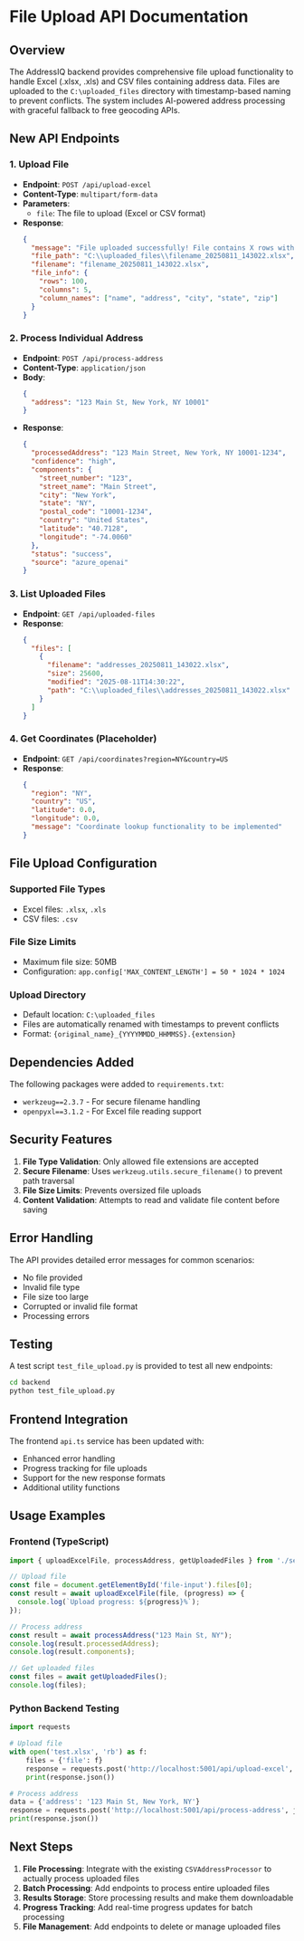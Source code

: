 # File Upload API Documentation

## Overview
The AddressIQ backend provides comprehensive file upload functionality to handle Excel (.xlsx, .xls) and CSV files containing address data. Files are uploaded to the `C:\uploaded_files` directory with timestamp-based naming to prevent conflicts. The system includes AI-powered address processing with graceful fallback to free geocoding APIs.

## New API Endpoints

### 1. Upload File
- **Endpoint**: `POST /api/upload-excel`
- **Content-Type**: `multipart/form-data`
- **Parameters**: 
  - `file`: The file to upload (Excel or CSV format)
- **Response**: 
  ```json
  {
    "message": "File uploaded successfully! File contains X rows with Y columns.",
    "file_path": "C:\\uploaded_files\\filename_20250811_143022.xlsx",
    "filename": "filename_20250811_143022.xlsx",
    "file_info": {
      "rows": 100,
      "columns": 5,
      "column_names": ["name", "address", "city", "state", "zip"]
    }
  }
  ```

### 2. Process Individual Address
- **Endpoint**: `POST /api/process-address`
- **Content-Type**: `application/json`
- **Body**: 
  ```json
  {
    "address": "123 Main St, New York, NY 10001"
  }
  ```
- **Response**: 
  ```json
  {
    "processedAddress": "123 Main Street, New York, NY 10001-1234",
    "confidence": "high",
    "components": {
      "street_number": "123",
      "street_name": "Main Street",
      "city": "New York",
      "state": "NY",
      "postal_code": "10001-1234",
      "country": "United States",
      "latitude": "40.7128",
      "longitude": "-74.0060"
    },
    "status": "success",
    "source": "azure_openai"
  }
  ```

### 3. List Uploaded Files
- **Endpoint**: `GET /api/uploaded-files`
- **Response**: 
  ```json
  {
    "files": [
      {
        "filename": "addresses_20250811_143022.xlsx",
        "size": 25600,
        "modified": "2025-08-11T14:30:22",
        "path": "C:\\uploaded_files\\addresses_20250811_143022.xlsx"
      }
    ]
  }
  ```

### 4. Get Coordinates (Placeholder)
- **Endpoint**: `GET /api/coordinates?region=NY&country=US`
- **Response**: 
  ```json
  {
    "region": "NY",
    "country": "US",
    "latitude": 0.0,
    "longitude": 0.0,
    "message": "Coordinate lookup functionality to be implemented"
  }
  ```

## File Upload Configuration

### Supported File Types
- Excel files: `.xlsx`, `.xls`
- CSV files: `.csv`

### File Size Limits
- Maximum file size: 50MB
- Configuration: `app.config['MAX_CONTENT_LENGTH'] = 50 * 1024 * 1024`

### Upload Directory
- Default location: `C:\uploaded_files`
- Files are automatically renamed with timestamps to prevent conflicts
- Format: `{original_name}_{YYYYMMDD_HHMMSS}.{extension}`

## Dependencies Added

The following packages were added to `requirements.txt`:
- `werkzeug==2.3.7` - For secure filename handling
- `openpyxl==3.1.2` - For Excel file reading support

## Security Features

1. **File Type Validation**: Only allowed file extensions are accepted
2. **Secure Filename**: Uses `werkzeug.utils.secure_filename()` to prevent path traversal
3. **File Size Limits**: Prevents oversized file uploads
4. **Content Validation**: Attempts to read and validate file content before saving

## Error Handling

The API provides detailed error messages for common scenarios:
- No file provided
- Invalid file type
- File size too large
- Corrupted or invalid file format
- Processing errors

## Testing

A test script `test_file_upload.py` is provided to test all new endpoints:

```bash
cd backend
python test_file_upload.py
```

## Frontend Integration

The frontend `api.ts` service has been updated with:
- Enhanced error handling
- Progress tracking for file uploads
- Support for the new response formats
- Additional utility functions

## Usage Examples

### Frontend (TypeScript)
```typescript
import { uploadExcelFile, processAddress, getUploadedFiles } from './services/api';

// Upload file
const file = document.getElementById('file-input').files[0];
const result = await uploadExcelFile(file, (progress) => {
  console.log(`Upload progress: ${progress}%`);
});

// Process address
const result = await processAddress("123 Main St, NY");
console.log(result.processedAddress);
console.log(result.components);

// Get uploaded files
const files = await getUploadedFiles();
console.log(files);
```

### Python Backend Testing
```python
import requests

# Upload file
with open('test.xlsx', 'rb') as f:
    files = {'file': f}
    response = requests.post('http://localhost:5001/api/upload-excel', files=files)
    print(response.json())

# Process address
data = {'address': '123 Main St, New York, NY'}
response = requests.post('http://localhost:5001/api/process-address', json=data)
print(response.json())
```

## Next Steps

1. **File Processing**: Integrate with the existing `CSVAddressProcessor` to actually process uploaded files
2. **Batch Processing**: Add endpoints to process entire uploaded files
3. **Results Storage**: Store processing results and make them downloadable
4. **Progress Tracking**: Add real-time progress updates for batch processing
5. **File Management**: Add endpoints to delete or manage uploaded files
